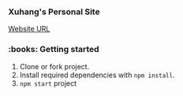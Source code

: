 <h3>Xuhang's Personal Site</h3>

[Website URL](https://xuhangliu.netlify.app)

<h3>:books: Getting started</h3>

1. Clone or fork project.
2. Install required dependencies with `npm install`.
3. `npm start` project
